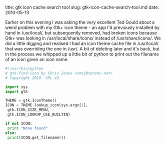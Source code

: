 title: gtk icon cache search tool
slug: gtk-icon-cache-search-tool.md
date: 2010-05-13


Earlier on this evening I was asking the very excellent Ted Gould about a weird problem with my Gtk+ icon theme - an app I'd previously installed by hand in /usr/local/, but subsequently removed, had broken icons because Gtk+ was looking in /usr/local/share/icons/ instead of /usr/share/icons/.
We did a little digging and realised I had an icon theme cache file in /usr/local/ that was overriding the one in /usr/. A bit of deleting later and it's back, but in the process we whipped up a little bit of python to print out the filename of an icon given an icon name.

```python
#!/usr/bin/python
# gtk-find-icon by Chris Jones <cmsj@tenshu.net>
# Copyright 2010. GPL v2.

import sys
import gtk

THEME = gtk.IconTheme()
ICON = THEME.lookup_icon(sys.argv[1],
 gtk.ICON_SIZE_MENU,
 gtk.ICON_LOOKUP_USE_BUILTIN)

if not ICON:
 print "None found"
else:
 print(ICON.get_filename())
```